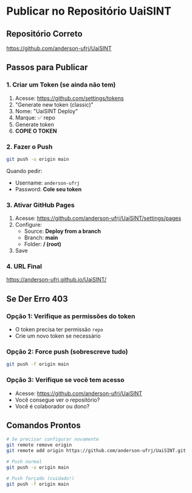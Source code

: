 # Publicar no Repositório UaiSINT

## Repositório Correto
https://github.com/anderson-ufrj/UaiSINT

## Passos para Publicar

### 1. Criar um Token (se ainda não tem)
1. Acesse: https://github.com/settings/tokens
2. "Generate new token (classic)"
3. Nome: "UaiSINT Deploy"
4. Marque: ✅ repo
5. Generate token
6. **COPIE O TOKEN**

### 2. Fazer o Push
```bash
git push -u origin main
```

Quando pedir:
- Username: `anderson-ufrj`
- Password: **Cole seu token**

### 3. Ativar GitHub Pages
1. Acesse: https://github.com/anderson-ufrj/UaiSINT/settings/pages
2. Configure:
   - Source: **Deploy from a branch**
   - Branch: **main**
   - Folder: **/ (root)**
3. Save

### 4. URL Final
https://anderson-ufrj.github.io/UaiSINT/

## Se Der Erro 403

### Opção 1: Verifique as permissões do token
- O token precisa ter permissão `repo`
- Crie um novo token se necessário

### Opção 2: Force push (sobrescreve tudo)
```bash
git push -f origin main
```

### Opção 3: Verifique se você tem acesso
- Acesse: https://github.com/anderson-ufrj/UaiSINT
- Você consegue ver o repositório?
- Você é colaborador ou dono?

## Comandos Prontos

```bash
# Se precisar configurar novamente
git remote remove origin
git remote add origin https://github.com/anderson-ufrj/UaiSINT.git

# Push normal
git push -u origin main

# Push forçado (cuidado!)
git push -f origin main
```